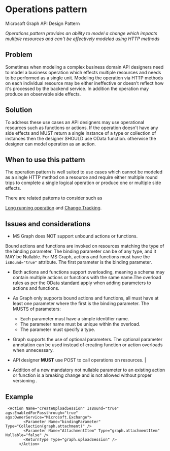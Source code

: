 # Operations pattern

Microsoft Graph API Design Pattern

*Operations pattern provides an ability to model a change which impacts multiple resources and can't be effectively modeled using HTTP methods*


## Problem

Sometimes when modeling a complex business domain API designers need to model a business operation which effects multiple resources and needs to be performed as a single unit. Modeling the operation via HTTP methods on each individual resource may be either ineffective or doesn't reflect how it's processed by the backend service. In addition the operation may produce an observable side effects.

## Solution

To address these use cases an API designers may use operational resources such as functions or actions.
If the operation doesn't have any side effects and MUST return a single instance of a type or collection of instances then the designer SHOULD use OData function.
otherwise the designer can model operation as an action.

## When to use this pattern

The operation pattern is well suited to use cases which cannot be modeled as a single HTTP method on a resource and require either multiple round trips to complete a single logical operation or produce one or multiple side effects.

There are related patterns to consider such as

[Long running operation](https://github.com/microsoft/api-guidelines/tree/graph/graph) and [Change Tracking](https://github.com/microsoft/api-guidelines/tree/graph/graph).


## Issues and considerations

- MS Graph does NOT support unbound actions or functions.

Bound actions and functions are invoked on resources matching the type of the binding parameter. The binding parameter can be of any type, and it MAY be Nullable. For MS Graph, actions and functions must have the `isBound="true"` attribute. The first parameter is the binding parameter.

 - Both actions and functions support overloading, meaning a schema may contain multiple actions or functions with the same name.The overload rules as per the OData [standard](http://docs.oasis-open.org/odata/odata-csdl-xml/v4.01/odata-csdl-xml-v4.01.html#sec_FunctionOverloads) apply when adding parameters to actions and functions.
  
 - As Graph only supports bound actions and functions, all must have at least one parameter where the first is the binding parameter. The MUSTS of parameters:

    - Each parameter must have a simple identifier name.
    - The parameter name must be unique within the overload.
    - The parameter must specify a type.

 - Graph supports the use of optional parameters. The optional parameter annotation can be used instead of creating function or action overloads when unnecessary. 

 -  API designer **MUST** use POST to call operations on resources.
                                    | 
 - Addition of a new mandatory not nullable parameter to an existing action or function is a breaking change and is not allowed without proper versioning []().

## Example

```
 <Action Name="createUploadSession" IsBound="true" ags:EnabledForPassthrough="true" ags:OwnerService="Microsoft.Exchange">
        <Parameter Name="bindingParameter" Type="Collection(graph.attachment)" />
        <Parameter Name="AttachmentItem" Type="graph.attachmentItem" Nullable="false" />
        <ReturnType Type="graph.uploadSession" />
      </Action>
```
 <Action Name="deprovision" IsBound="true" ags:OwnerService="Microsoft.Intune.Devices">
        <Parameter Name="bindingParameter" Type="graph.managedDevice" />
        <Parameter Name="deprovisionReason" Type="Edm.String" Nullable="false" Unicode="false" />
</Action>

 <Function Name="additionalAccess" IsBound="true" ags:OwnerService="Microsoft.IGAELM">
        <Parameter Name="bindingParameter" Type="Collection(graph.accessPackageAssignment)" />
        <ReturnType Type="Collection(graph.accessPackageAssignment)" />
 </Function>

  <Function Name="compare" IsBound="true" ags:OwnerService="Microsoft.Intune.DeviceIntent">
        <Parameter Name="bindingParameter" Type="graph.deviceManagementIntent" />
        <Parameter Name="templateId" Type="Edm.String" Unicode="false" />
        <ReturnType Type="Collection(graph.deviceManagementSettingComparison)" />
 </Function>

